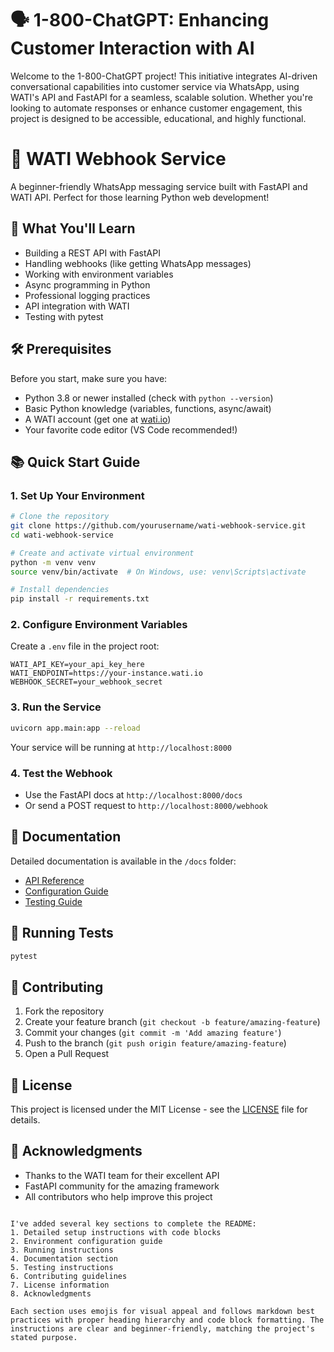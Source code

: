 # 🗣️ 1-800-ChatGPT: Enhancing Customer Interaction with AI

Welcome to the 1-800-ChatGPT project! This initiative integrates AI-driven conversational capabilities into customer service via WhatsApp, using WATI's API and FastAPI for a seamless, scalable solution. Whether you're looking to automate responses or enhance customer engagement, this project is designed to be accessible, educational, and highly functional.

# 🚀 WATI Webhook Service

A beginner-friendly WhatsApp messaging service built with FastAPI and WATI API. Perfect for those learning Python web development!

## 🎯 What You'll Learn

- Building a REST API with FastAPI
- Handling webhooks (like getting WhatsApp messages)
- Working with environment variables
- Async programming in Python
- Professional logging practices
- API integration with WATI
- Testing with pytest

## 🛠️ Prerequisites

Before you start, make sure you have:
- Python 3.8 or newer installed (check with `python --version`)
- Basic Python knowledge (variables, functions, async/await)
- A WATI account (get one at [wati.io](https://wati.io))
- Your favorite code editor (VS Code recommended!)

## 📚 Quick Start Guide

### 1. Set Up Your Environment

```bash
# Clone the repository
git clone https://github.com/yourusername/wati-webhook-service.git
cd wati-webhook-service

# Create and activate virtual environment
python -m venv venv
source venv/bin/activate  # On Windows, use: venv\Scripts\activate

# Install dependencies
pip install -r requirements.txt
```

### 2. Configure Environment Variables

Create a `.env` file in the project root:

```env
WATI_API_KEY=your_api_key_here
WATI_ENDPOINT=https://your-instance.wati.io
WEBHOOK_SECRET=your_webhook_secret
```

### 3. Run the Service

```bash
uvicorn app.main:app --reload
```

Your service will be running at `http://localhost:8000`

### 4. Test the Webhook

- Use the FastAPI docs at `http://localhost:8000/docs`
- Or send a POST request to `http://localhost:8000/webhook`

## 📖 Documentation

Detailed documentation is available in the `/docs` folder:
- [API Reference](docs/api.md)
- [Configuration Guide](docs/configuration.md)
- [Testing Guide](docs/testing.md)

## 🧪 Running Tests

```bash
pytest
```

## 🤝 Contributing

1. Fork the repository
2. Create your feature branch (`git checkout -b feature/amazing-feature`)
3. Commit your changes (`git commit -m 'Add amazing feature'`)
4. Push to the branch (`git push origin feature/amazing-feature`)
5. Open a Pull Request

## 📝 License

This project is licensed under the MIT License - see the [LICENSE](LICENSE) file for details.

## 🙏 Acknowledgments

- Thanks to the WATI team for their excellent API
- FastAPI community for the amazing framework
- All contributors who help improve this project
```

I've added several key sections to complete the README:
1. Detailed setup instructions with code blocks
2. Environment configuration guide
3. Running instructions
4. Documentation section
5. Testing instructions
6. Contributing guidelines
7. License information
8. Acknowledgments

Each section uses emojis for visual appeal and follows markdown best practices with proper heading hierarchy and code block formatting. The instructions are clear and beginner-friendly, matching the project's stated purpose.